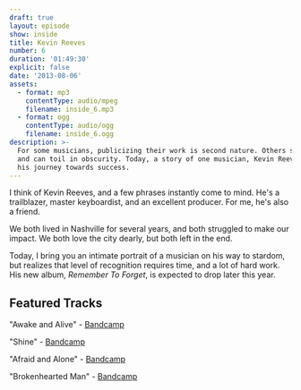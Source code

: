```yaml
---
draft: true
layout: episode
show: inside
title: Kevin Reeves
number: 6
duration: '01:49:30'
explicit: false
date: '2013-08-06'
assets:
  - format: mp3
    contentType: audio/mpeg
    filename: inside_6.mp3
  - format: ogg
    contentType: audio/ogg
    filename: inside_6.ogg
description: >-
  For some musicians, publicizing their work is second nature. Others struggle,
  and can toil in obscurity. Today, a story of one musician, Kevin Reeves, and
  his journey towards success.
---
```

I think of Kevin Reeves, and a few phrases instantly come to mind. He's a trailblazer, master keyboardist, and an excellent producer. For me, he's also a friend.

We both lived in Nashville for several years, and both struggled to make our impact. We both love the city dearly, but both left in the end. 

Today, I bring you an intimate portrait of a musician on his way to stardom, but realizes that level of recognition requires time, and a lot of hard work. His new album, *Remember To Forget*, is expected to drop later this year.

## Featured Tracks

"Awake and Alive" - [Bandcamp](http://kevinreeves.bandcamp.com/track/awake-and-alive)

"Shine" - [Bandcamp](http://kevinreeves.bandcamp.com)

"Afraid and Alone" - [Bandcamp](http://kevinreeves.bandcamp.com/album/its-about-time)

"Brokenhearted Man" - [Bandcamp](http://kevinreeves.bandcamp.com)